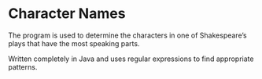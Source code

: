 # Character Names

The program is used to determine the characters in one of Shakespeare’s plays that have the most speaking parts. 

Written completely in Java and uses regular expressions to find appropriate patterns.